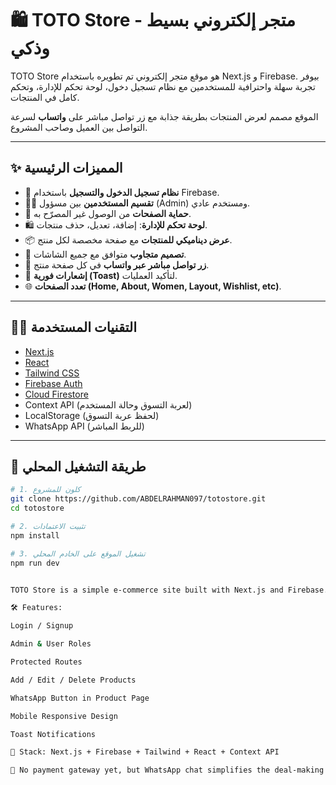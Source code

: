 # 🛍️ TOTO Store - متجر إلكتروني بسيط وذكي

TOTO Store هو موقع متجر إلكتروني تم تطويره باستخدام Next.js و Firebase. بيوفر تجربة سهلة واحترافية للمستخدمين مع نظام تسجيل دخول، لوحة تحكم للإدارة، وتحكم كامل في المنتجات.

الموقع مصمم لعرض المنتجات بطريقة جذابة مع زر تواصل مباشر على **واتساب** لسرعة التواصل بين العميل وصاحب المشروع.

---

## ✨ المميزات الرئيسية

- 🔐 **نظام تسجيل الدخول والتسجيل** باستخدام Firebase.
- 🧑‍💼 **تقسيم المستخدمين** بين مسؤول (Admin) ومستخدم عادي.
- 🚫 **حماية الصفحات** من الوصول غير المصرّح به.
- 🛍️ **لوحة تحكم للإدارة**: إضافة، تعديل، حذف منتجات.
- 📦 **عرض ديناميكي للمنتجات** مع صفحة مخصصة لكل منتج.
- 📱 **تصميم متجاوب** متوافق مع جميع الشاشات.
- 💬 **زر تواصل مباشر عبر واتساب** في كل صفحة منتج.
- 🎉 **إشعارات فورية (Toast)** لتأكيد العمليات.
- 🌐 **تعدد الصفحات (Home, About, Women, Layout, Wishlist, etc)**.

---

## 🧑‍💻 التقنيات المستخدمة

- [Next.js](https://nextjs.org/)
- [React](https://reactjs.org/)
- [Tailwind CSS](https://tailwindcss.com/)
- [Firebase Auth](https://firebase.google.com/products/auth)
- [Cloud Firestore](https://firebase.google.com/products/firestore)
- Context API (لعربة التسوق وحالة المستخدم)
- LocalStorage (لحفظ عربة التسوق)
- WhatsApp API (للربط المباشر)

---

## 🚀 طريقة التشغيل المحلي

```bash
# 1. كلون للمشروع
git clone https://github.com/ABDELRAHMAN097/totostore.git
cd totostore

# 2. تثبيت الاعتمادات
npm install

# 3. تشغيل الموقع على الخادم المحلي
npm run dev


TOTO Store is a simple e-commerce site built with Next.js and Firebase. It includes login system, admin dashboard for full product management, and a WhatsApp integration for fast and direct customer communication.

🛠️ Features:

Login / Signup

Admin & User Roles

Protected Routes

Add / Edit / Delete Products

WhatsApp Button in Product Page

Mobile Responsive Design

Toast Notifications

🔧 Stack: Next.js + Firebase + Tailwind + React + Context API

💬 No payment gateway yet, but WhatsApp chat simplifies the deal-making process.

